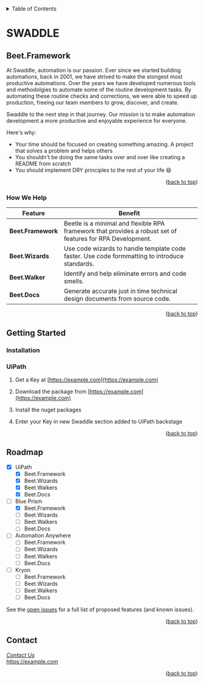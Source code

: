 <div id="top"></div>

<!-- PROJECT SHIELDS -->
<!--
*** I'm using markdown "reference style" links for readability.
*** Reference links are enclosed in brackets [ ] instead of parentheses ( ).
*** See the bottom of this document for the declaration of the reference variables
*** for contributors-url, forks-url, etc. This is an optional, concise syntax you may use.
*** https://www.markdownguide.org/basic-syntax/#reference-style-links
-->


<!-- PROJECT LOGO -->
<br />

<!-- TABLE OF CONTENTS -->
<details>
  <summary>Table of Contents</summary>
  <ol>
    <li>
      <a href="#about-the-project">About The Project</a>
      <ul>
        <li><a href="#built-with">How we help</a></li>
      </ul>
    </li>
    <li>
      <a href="#getting-started">Getting Started</a>
      <ul>
        <li><a href="#prerequisites">Prerequisites</a></li>
        <li><a href="#installation">Installation</a></li>
      </ul>
    </li>
    <li><a href="#usage">Usage</a></li>
    <li><a href="#roadmap">Roadmap</a></li>
    <li><a href="#contributing">Contributing</a></li>
    <li><a href="#license">License</a></li>
    <li><a href="#contact">Contact</a></li>
    <li><a href="#acknowledgments">Acknowledgments</a></li>
  </ol>
</details>

# SWADDLE

<!-- ABOUT THE PROJECT -->
## Beet.Framework

At Swaddle, automation is our passion. Ever since we started building automations, back in 2001, we have strived to make the stongest most productive automations. Over the years we have developed numerous tools and methodolgies to automate some of the routine development tasks. By automating these routine checks and corrections, we were able to speed up production, freeing our team members to grow, discover, and create.

Swaddle to the next step in that journey. Our mission is to make automation development a more productive and enjoyable experience for everyone.




Here's why:
* Your time should be focused on creating something amazing. A project that solves a problem and helps others
* You shouldn't be doing the same tasks over and over like creating a README from scratch
* You should implement DRY principles to the rest of your life :smile:



<p align="right">(<a href="#top">back to top</a>)</p>



### How We Help

| **Feature** | Benefit |
| --- | --- |
| **Beet.Framework** | Beetle is a minimal and flexible RPA framework that provides a robust set of features for RPA Development. |
| **Beet.Wizards** | Use code wizards to handle template code faster. Use code formmatting to introduce standards.|
| **Beet.Walker** | Identify and help eliminate errors and code smells. |
| **Beet.Docs** | Generate accurate just in time technical design documents from source code. |



<p align="right">(<a href="#top">back to top</a>)</p>



<!-- GETTING STARTED -->
## Getting Started
### Installation

### UiPath

1. Get a Key at [https://example.com](https://example.com)

2. Download the package from [https://example.com](https://example.com)

3. Install the nuget packages

4. Enter your Key in new Swaddle section added to UiPath backstage

<p align="right">(<a href="#top">back to top</a>)</p>



<!-- ROADMAP -->
## Roadmap

- [x] UiPath
  - [x] Beet.Framework
  - [x] Beet.Wizards
  - [x] Beet.Walkers
  - [x] Beet.Docs   
- [ ] Blue Prism
  - [X] Beet.Framework
  - [ ] Beet.Wizards
  - [ ] Beet.Walkers
  - [ ] Beet.Docs   
- [ ] Automation Anywhere
  - [ ] Beet.Framework
  - [ ] Beet.Wizards
  - [ ] Beet.Walkers
  - [ ] Beet.Docs   
- [ ] Kryon
  - [ ] Beet.Framework
  - [ ] Beet.Wizards
  - [ ] Beet.Walkers
  - [ ] Beet.Docs 

See the [open issues](https://github.com/othneildrew/Best-README-Template/issues) for a full list of proposed features (and known issues).

<p align="right">(<a href="#top">back to top</a>)</p>



<!-- CONTACT -->
## Contact

_[Contact Us](email@swaddle.io)_ </br>
https://example.com
<p align="right">(<a href="#top">back to top</a>)</p>


